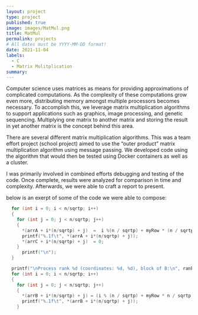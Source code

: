 ```yaml
---
layout: project
type: project
published: true
image: images/MatMul.png
title: MatMul
permalink: projects
# All dates must be YYYY-MM-DD format!
date: 2021-11-04
labels:
  - C
  - Matrix Mulitplication
summary: 
---
```




Computer science uses matrices as means for providing approximations of complicated computations.  As the complexity of these computations grow even more, distributing memory amongst multiple processors becomes necessary.  To accomplish this, we leverage matrix multiplication algorithms to support applications such as graphics, image processing, and genetic sequencing.  Multiplying one matrix to another matrix and storing the result in yet another matrix is the concept behind this area.

There are several different matrix multiplication algorithms.  This was a team effort project (school project)  aimed to use the “outer product” matrix multiplication algorithm using message passing.  We developed code using the algorithm that would then be tested using Docker containers as well as a cluster.

I was primarily involved in combined efforts debugging and testing of the code.  Once complete, results were analyzed for comparison in time and complexity.  Afterwards, we were able to craft a report to present.       

below is an exerpt of some of the code we were able to compose:

```c
  for (int i = 0; i < n/sqrtp; i++)
  {
    for (int j = 0; j < n/sqrtp; j++)
    {
      *(arrA + i*(n/sqrtp) + j)  =  i %(n / sqrtp) + myRow * (n / sqrtp);
      printf("%.1f\t", *(arrA + i*(n/sqrtp) + j));
      *(arrC + i*(n/sqrtp) + j)  = 0;
    }
      printf("\n");
  }

  printf("\nProcess rank %d (coordinates: %d, %d), block of B:\n", rank, myRow, myCol);
  for (int i = 0; i < n/sqrtp; i++)
  {
    for (int j = 0; j < n/sqrtp; j++)
    {
      *(arrB + i*(n/sqrtp) + j) = (i % (n / sqrtp) + myRow * n / sqrtp) + (j % (n / sqrtp) + myCol * n / sqrtp);
      printf("%.1f\t", *(arrB + i*(n/sqrtp) + j));
    }
```

